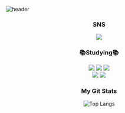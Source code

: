 ![header](https://capsule-render.vercel.app/api?type=waving&color=auto&height=300&section=header&text=Welcome!%20&fontSize=90)


<div align="center"><h3>SNS</h3></div>
<div align = center>
<a href="https://www.instagram.com/yehen_12/" target="_blank"><img src="https://img.shields.io/badge/Instagram-E4405F?style=flat-square&logo=Instagram&logoColor=white"/></a>
</a>

<div align="center"><h3>📚Studying📚</h></div>
<div align = center>

<div align="center">
<img src="https://img.shields.io/badge/html5-E34F26?style=for-the-badge&logo=html5&logoColor=white"> 
<img src="https://img.shields.io/badge/css-1572B6?style=for-the-badge&logo=css3&logoColor=white"> 
<img src="https://img.shields.io/badge/javascript-F7DF1E?style=for-the-badge&logo=javascript&logoColor=black"> 
<br>
<img src="https://img.shields.io/badge/C-A8B9CC.svg?style=for-the-badge&logo=C&logoColor=white">
<img src="https://img.shields.io/badge/oracle-F80000?style=for-the-badge&logo=oracle&logoColor=white">


</div>

<div align="center"><h3>My Git Stats</h3></div> 

![Top Langs](https://github-readme-stats.vercel.app/api/top-langs/?username=Myowww&layout=compact&theme=dark)
